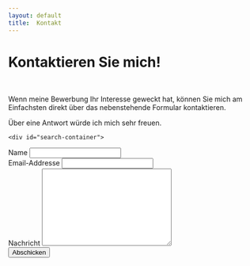 ```yaml
---
layout: default
title:	Kontakt
---
```


<div class="container-fluid index">
  <div class="row index all-posts">

<h1 class="header author-header">Kontaktieren Sie mich!</h1>
	<br>
<p>Wenn meine Bewerbung Ihr Interesse geweckt hat, können Sie mich am Einfachsten direkt über das nebenstehende Formular kontaktieren.</p>
<p class="intro">Über eine Antwort würde ich mich sehr freuen.</p>
	
    <div id="search-container">
 </div>
  <form action="http://formspree.io/annika.hamachers@uni-muenster.de" method="POST">
    <label for="name">Name</label>    
    <input type="text" id="name" name="name" class="full-width"><br>
    <label for="email">Email-Addresse</label>
    <input type="email" id="email" name="_replyto" class="full-width"><br>
    <label for="message">Nachricht</label>
    <textarea name="message" id="message" cols="30" rows="10" class="full-width"></textarea><br>
    <input type="submit" value="Abschicken" class="button">
  </form>
</div>
  </div>
</div>
</div>
